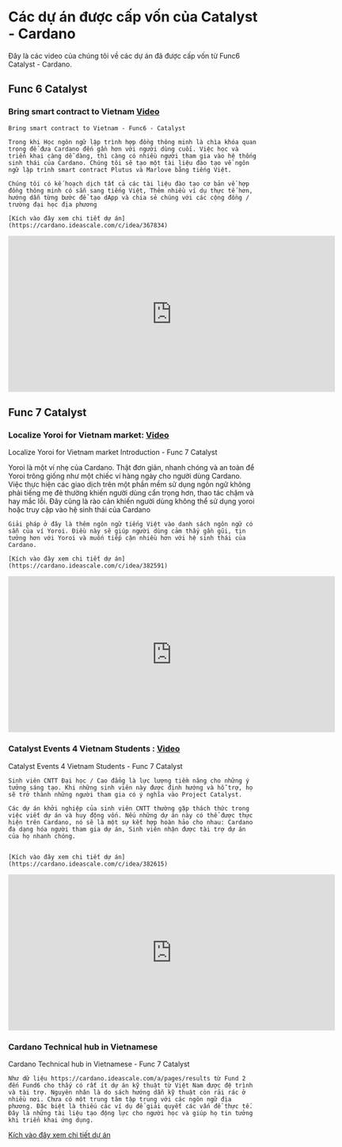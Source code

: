 # Các dự án được cấp vốn của Catalyst - Cardano

Đây là các video của chúng tôi về các dự án đã được cấp vốn từ Func6 Catalyst - Cardano.

## Func 6 Catalyst 

### Bring smart contract to Vietnam  [Video ](https://youtu.be/LP99IkCjajA)
	
	Bring smart contract to Vietnam - Func6 - Catalyst

	Trong khi Học ngôn ngữ lập trình hợp đồng thông minh là chìa khóa quan trọng để đưa Cardano đến gần hơn với người dùng cuối. Việc học và triển khai càng dễ dàng, thì càng có nhiều người tham gia vào hệ thống sinh thái của Cardano. Chúng tôi sẽ tạo một tài liệu đào tạo về ngôn ngữ lập trình smart contract Plutus và Marlove bằng tiếng Việt.

	Chúng tôi có kế hoạch dịch tất cả các tài liệu đào tạo cơ bản về hợp đồng thông minh có sẵn sang tiếng Việt, Thêm nhiều ví dụ thực tế hơn, hướng dẫn từng bước để tạo dApp và chia sẻ chúng với các cộng đồng / trường đại học địa phương

	[Kích vào đây xem chi tiết dự án](https://cardano.ideascale.com/c/idea/367834)

  <iframe width="660" height="315" src="https://www.youtube.com/embed/LP99IkCjajA" title="Bring smart contract to Vietnam - Func6 - Catalyst" frameborder="0" allow="accelerometer; autoplay; clipboard-write; encrypted-media; gyroscope; picture-in-picture" allowfullscreen></iframe>

## Func 7 Catalyst

### Localize Yoroi for Vietnam market: [Video ](https://youtu.be/LuocH09aveg)

Localize Yoroi for Vietnam market  Introduction - Func 7 Catalyst

  Yoroi là một ví nhẹ của Cardano. Thật đơn giản, nhanh chóng và an toàn để Yoroi trông giống như một chiếc ví hàng ngày cho người dùng Cardano. Việc thực hiện các giao dịch trên một phần mềm sử dụng ngôn ngữ không phải tiếng mẹ đẻ thường khiến người dùng cẩn trọng hơn, thao tác chậm và hay mắc lỗi. Đây cũng là rào cản khiến người dùng không thể sử dụng yoroi hoặc truy cập vào hệ sinh thái của Cardano

	Giải pháp ở đây là thêm ngôn ngữ tiếng Việt vào danh sách ngôn ngữ có sẵn của ví Yoroi. Điều này sẽ giúp người dùng cảm thấy gần gũi, tin tưởng hơn với Yoroi và muốn tiếp cận nhiều hơn với hệ sinh thái của Cardano.
	
	[Kích vào đây xem chi tiết dự án](https://cardano.ideascale.com/c/idea/382591)
	
  <iframe width="660" height="315" src="https://www.youtube.com/embed/LuocH09aveg" frameborder="0" allow="accelerometer; autoplay; clipboard-write; encrypted-media; gyroscope; picture-in-picture fullscreen"></iframe>

###  Catalyst Events 4 Vietnam Students : [Video ](https://youtu.be/eZoGD8O1BAU)

Catalyst Events 4 Vietnam Students - Func 7 Catalyst
  
	Sinh viên CNTT Đại học / Cao đẳng là lực lượng tiềm năng cho những ý tưởng sáng tạo. Khi những sinh viên này được định hướng và hỗ trợ, họ sẽ trở thành những người tham gia có ý nghĩa vào Project Catalyst. 

	Các dự án khởi nghiệp của sinh viên CNTT thường gặp thách thức trong việc viết dự án và huy động vốn. Nếu những dự án này có thể được thực hiện trên Cardano, nó sẽ là một sự kết hợp hoàn hảo cho nhau: Cardano đa dạng hóa người tham gia dự án, Sinh viên nhận được tài trợ dự án của họ nhanh chóng.

  
  	[Kích vào đây xem chi tiết dự án](https://cardano.ideascale.com/c/idea/382615)
  
  
  <iframe width="660" height="315" src="https://www.youtube.com/embed/eZoGD8O1BAU" frameborder="0" allow="accelerometer; autoplay; clipboard-write; encrypted-media; gyroscope; picture-in-picture fullscreen"></iframe>
  
  
###  Cardano Technical hub in Vietnamese 

Cardano Technical hub in Vietnamese - Func 7 Catalyst

	Như dữ liệu https://cardano.ideascale.com/a/pages/results từ Fund 2 đến Fund6 cho thấy có rất ít dự án kỹ thuật từ Việt Nam được đệ trình và tài trợ. Nguyên nhân là do sách hướng dẫn kỹ thuật còn rải rác ở nhiều nơi. Chưa có một trung tâm tập trung với các ngôn ngữ địa phương. Đặc biệt là thiếu các ví dụ để giải quyết các vấn đề thực tế. Đây là những tài liệu tạo động lực cho người học và giúp họ tin tưởng khi triển khai ứng dụng.
	

[Kích vào đây xem chi tiết dự án](https://cardano.ideascale.com/c/idea/382651)


